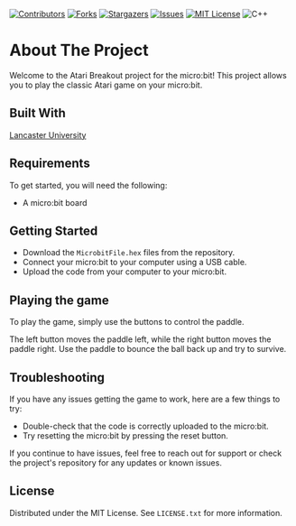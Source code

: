 [![Contributors][contributors-shield]][contributors-url]
[![Forks][forks-shield]][forks-url]
[![Stargazers][stars-shield]][stars-url]
[![Issues][issues-shield]][issues-url]
[![MIT License][license-shield]][license-url]
![C++](https://img.shields.io/badge/c++-%2300599C.svg?style=for-the-badge&logo=c%2B%2B&logoColor=white)

# About The Project
Welcome to the Atari Breakout project for the micro:bit! This project allows you to play the classic Atari game on your micro:bit.

## Built With
[Lancaster University](https://lancaster-university.github.io/microbit-docs/)

## Requirements
To get started, you will need the following:
* A micro:bit board

## Getting Started
* Download the `MicrobitFile.hex` files from the repository.
* Connect your micro:bit to your computer using a USB cable.
* Upload the code from your computer to your micro:bit.

## Playing the game
To play the game, simply use the buttons to control the paddle.

The left button moves the paddle left, while the right button moves the paddle right. Use the paddle to bounce the ball back up and try to survive.

## Troubleshooting
If you have any issues getting the game to work, here are a few things to try:
* Double-check that the code is correctly uploaded to the micro:bit.
* Try resetting the micro:bit by pressing the reset button.

If you continue to have issues, feel free to reach out for support or check the project's repository for any updates or known issues.

## License

Distributed under the MIT License. See `LICENSE.txt` for more information.

[contributors-shield]: https://img.shields.io/github/contributors/BBZ-InformatikGrundlagen/AtariBreakout.svg?style=for-the-badge
[contributors-url]: https://github.com/BBZ-InformatikGrundlagen/AtariBreakout/graphs/contributors
[forks-shield]: https://img.shields.io/github/forks/BBZ-InformatikGrundlagen/AtariBreakout.svg?style=for-the-badge
[forks-url]: https://github.com/BBZ-InformatikGrundlagen/AtariBreakout/network/members
[stars-shield]: https://img.shields.io/github/stars/BBZ-InformatikGrundlagen/AtariBreakout.svg?style=for-the-badge
[stars-url]: https://github.com/BBZ-InformatikGrundlagen/AtariBreakout/stargazers
[issues-shield]: https://img.shields.io/github/issues/BBZ-InformatikGrundlagen/AtariBreakout.svg?style=for-the-badge
[issues-url]: https://github.com/BBZ-InformatikGrundlagen/AtariBreakout/issues
[license-shield]: https://img.shields.io/github/license/BBZ-InformatikGrundlagen/AtariBreakout.svg?style=for-the-badge
[license-url]: https://github.com/BBZ-InformatikGrundlagen/AtariBreakout/LICENSE.txt
